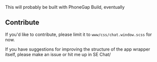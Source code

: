 This will probably be built with PhoneGap Build, eventually

## Contribute
If you'd like to contribute, please limit it to `www/css/chat.window.scss` for now.

If you have suggestions for improving the structure of the app wrapper itself, please make an issue or hit me up in SE Chat/